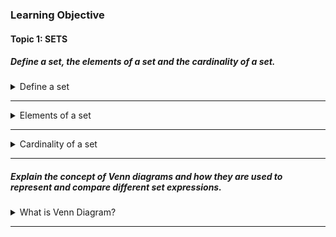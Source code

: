### Learning Objective

#### Topic 1: SETS 

##### Define a set, the elements of a set and the cardinality of a set.

<details>
  <summary>Define a set</summary>
  
A set is a well-defined collection of distinct objects, considered as a whole.
These objects are called elements or members of the set.
  - Sets are usually denoted by capital letters (e.g, A,B,S)
  - Elements are typically inside curly braces: A = {1,2,3}

</details>

---

<details>
  <summary>Elements of a set</summary>
  
The elements of a set are the individual objects or memebers contained in the set.
  - If an element a belongs to set A, we write a ∈ A
  - If it does not belong, we write a ∉ B

</details>

---

<details>
  <summary>Cardinality of a set</summary>
  
The cardinality of a set is the number of elements in the set.
  - Denoted by vertical bars: |A|
  - Example if A = {2,4,6}, then |A| = 3

</details>

---

##### Explain the concept of Venn diagrams and how they are used to represent and compare different set expressions.

<details>
  <summary>What is Venn Diagram?</summary>

  A Venn diagram is a visual way to reperesnt sets and their relationships using overlapping cicles.
  Each circle represents a set, and the overlapping areas show where the sets share common elements (i.e interactions).
  The universal set (everyting under consideration) is often shown as a rectangle containing all the circles.


</details>

---
